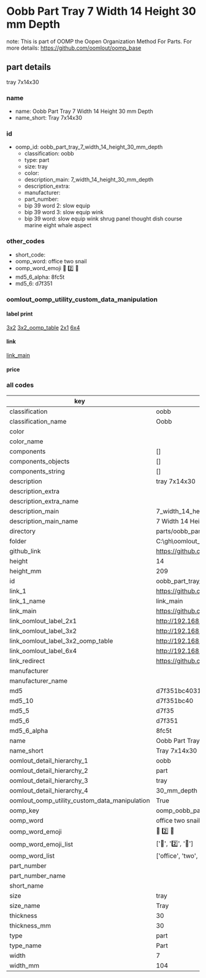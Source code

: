 # Oobb Part Tray 7 Width 14 Height 30 mm Depth  

note: This is part of OOMP the Oopen Organization Method For Parts. For more details: https://github.com/oomlout/oomp_base

##  part details
  



tray 7x14x30



### name
* name: Oobb Part Tray 7 Width 14 Height 30 mm Depth
* name_short: Tray 7x14x30 
### id
* oomp_id: oobb_part_tray_7_width_14_height_30_mm_depth
  * classification: oobb
  * type: part
  * size: tray
  * color: 
  * description_main: 7_width_14_height_30_mm_depth
  * description_extra: 
  * manufacturer: 
  * part_number: 
  * bip 39 word 2: slow equip
  * bip 39 word 3: slow equip wink
  * bip 39 word: slow equip wink shrug panel thought dish course marine eight whale aspect

### other_codes
* short_code: 
* oomp_word: office two snail
* oomp_word_emoji :office: :two: :snail:
* md5_6_alpha: 8fc5t
* md5_6: d7f351






### oomlout_oomp_utility_custom_data_manipulation
#### label print
[3x2](http://192.168.1.245:1112/?label=oomp%208fc5t)
[3x2_oomp_table](http://192.168.1.108:1112/?label=oomp%208fc5t)
[2x1](http://192.168.1.242:1112/?label=oomp%208fc5t)
[6x4](http://192.168.1.55:1112/?label=oomp%208fc5t)    

#### link

[link_main](https://github.com/oomlout/oomlout_oobb_version_4_generated_parts/tree/main/navigation_oomp/oobb/part/tray/7_width_14_height_30_mm_depth/part)                              

#### price







### all codes 
| key | value |  
| --- | --- |  
| classification | oobb |  
| classification_name | Oobb |  
| color |  |  
| color_name |  |  
| components | [] |  
| components_objects | [] |  
| components_string | [] |  
| description | tray 7x14x30 |  
| description_extra |  |  
| description_extra_name |  |  
| description_main | 7_width_14_height_30_mm_depth |  
| description_main_name | 7 Width 14 Height 30 mm Depth |  
| directory | parts/oobb_part_tray_7_width_14_height_30_mm_depth |  
| folder | C:\gh\oomlout_oobb_version_4_generated_parts\parts\oobb_part_tray_7_width_14_height_30_mm_depth |  
| github_link | https://github.com/oomlout/oomlout_oomp_part_src/tree/main/parts/oobb_part_tray_7_width_14_height_30_mm_depth |  
| height | 14 |  
| height_mm | 209 |  
| id | oobb_part_tray_7_width_14_height_30_mm_depth |  
| link_1 | https://github.com/oomlout/oomlout_oobb_version_4_generated_parts/tree/main/navigation_oomp/oobb/part/tray/7_width_14_height_30_mm_depth/part |  
| link_1_name | link_main |  
| link_main | https://github.com/oomlout/oomlout_oobb_version_4_generated_parts/tree/main/navigation_oomp/oobb/part/tray/7_width_14_height_30_mm_depth/part |  
| link_oomlout_label_2x1 | http://192.168.1.242:1112/?label=oomp%208fc5t |  
| link_oomlout_label_3x2 | http://192.168.1.245:1112/?label=oomp%208fc5t |  
| link_oomlout_label_3x2_oomp_table | http://192.168.1.108:1112/?label=oomp%208fc5t |  
| link_oomlout_label_6x4 | http://192.168.1.55:1112/?label=oomp%208fc5t |  
| link_redirect | https://github.com/oomlout/oomlout_oobb_version_4_generated_parts/tree/main/parts/oobb_tray_07_14_30 |  
| manufacturer |  |  
| manufacturer_name |  |  
| md5 | d7f351bc403147e783cfcc75f7930e61 |  
| md5_10 | d7f351bc40 |  
| md5_5 | d7f35 |  
| md5_6 | d7f351 |  
| md5_6_alpha | 8fc5t |  
| name | Oobb Part Tray 7 Width 14 Height 30 mm Depth |  
| name_short | Tray 7x14x30  |  
| oomlout_detail_hierarchy_1 | oobb |  
| oomlout_detail_hierarchy_2 | part |  
| oomlout_detail_hierarchy_3 | tray |  
| oomlout_detail_hierarchy_4 | 30_mm_depth |  
| oomlout_oomp_utility_custom_data_manipulation | True |  
| oomp_key | oomp_oobb_part_tray_7_width_14_height_30_mm_depth |  
| oomp_word | office two snail |  
| oomp_word_emoji | :office: :two: :snail: |  
| oomp_word_emoji_list | [':office:', ':two:', ':snail:'] |  
| oomp_word_list | ['office', 'two', 'snail'] |  
| part_number |  |  
| part_number_name |  |  
| short_name |  |  
| size | tray |  
| size_name | Tray |  
| thickness | 30 |  
| thickness_mm | 30 |  
| type | part |  
| type_name | Part |  
| width | 7 |  
| width_mm | 104 |  
